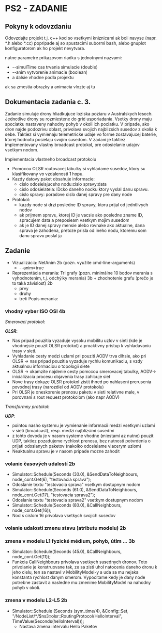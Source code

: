 # PS2 - ZADANIE

## Pokyny k odovzdaniu

Odovzdajte projekt t.j. c++ kod so vsetkymi kniznicami ak boli navyse (napr. *.h alebo *.cc) popripade aj so spustacimi subormi bash, alebo gnuplot konfiguratorom ak ho projekt nevytvara.

nutne parametre prikazovom riadku s jednotnymi nazvami: 
- --simulTime cas trvania simulacie (double)
- --anim vytvorenie animacie (boolean)
- a dalsie vhodne podla projektu

ak sa zmestia obrazky a animacia vlozte aj tu


## Dokumentacia zadania c. 3.
Zadanie simuluje drony hliadkujuce loziska poziaru v Australskych lesoch. Jednotlive drony su rozmiestene do grid usporiadania. Vsetky drony maju spociatku nastaveny nahodny pohyb v okoli ich pociatku. V pripade, ako dron najde podozrivu oblast, privolava svojich najblizsich susedov z okolia k sebe. Taktiez si vymienaju telemetricke udaje vo forme zostavajucej baterie, ktorej hodnotu posielaju svojim susedom. V zadani je taktiez implementovany vlastny broadcast protokol, pre odosielanie udajov vsetkym nodom.

Implementacia vlastneho broadcast protokolu
- Pomocou OLSR routovacej tabulky si vyhladame susedov, ktory su klasifikovany vo vzdalenosti 1 hopu.
- Kazdy datovy paket obsahuje informacie:
  * cislo odosielajuceho nodu:cislo spravy:data
  * cislo odosielatela: IDcko daneho nodku ktory vyslal danu spravu.
  * cislo spravy: poradove cislo danej spravy pre dany node
- Protokol:
  * kazdy node si drzi posledne ID spravy, ktoru prijal od jedntlivych nodov
  * ak prijmem spravu, ktorej ID je vacsie ako posledne zname ID, spracujem data a preposieam vsetkym mojim susedom
  * ak je ID danej spravy mensie alebo rovnake ako aktualne, dana sprava je zahodena, pretoze prisla od ineho nodu, ktoremu som danu spravu poslal ja

## Zadanie

- Vizualizácia: NetAnim 2b (pozn. využite cmd-line-arguments)
  - --anim=true
- Reprezentácia merania: Tri grafy (pozn. minimálne 10 bodov merania s vyhodnotením, t.j. odchýlky merania) 3b + zhodnotenie grafu (prečo je to taká závislosť) 2b
  - prvy
  - druhy
  - treti
Popis merania:
### vhodný vyber ISO OSI 4b
_Smerovaci protokol_:

***OLSR***:
- Nas pripad pouzitia vyzaduje vysoku mobilitu uzlov v sieti (kde je vhodnejsie pouzit OLSR protokol) a proaktivny pristup k vyhladavaniu trasy v sieti.
- Vyhladanie cesty medzi uzlami pri pouziti AODV trva dlhsie, ako pri OLSR -> nas pripad pouzitia vyzaduje rychlu komunikaciu, s vzdy aktualnou informaciou o topologii siete 
- OLSR -> okamzite najdenie cesty pomocou smerovacej tabulky, AODV-> inicializacia procesu objavenia trasy zahlcuje siet
- Nove trasy dokaze OLSR protokol zistit ihned po nahlaseni prerusenia povodnej trasy (narozdiel od AODV protokolu)
- Pri OLSR je oneskorenie prenosu paketu v sieti relativne male, v porovnani s rout request protokolom (ako napr AODV) 

_Transformny protokol_:

***UDP***:
- pointou nasho systemu je vymienanie informacii medzi vsetkymi uzlami v sieti  (broadcast), resp. medzi najblizsimi susedmi
- z tohto dovodu je v nasom systeme vhodne (miestami az nutne) pouzit UDP, taktiez pozadujeme rychlost prenosu, bez nutnosti potvrdenia o prijati odoslanych paketov (nakolko odosielame viacerym uzlom)
- Neaktualnu spravu je v nasom pripade mozne zahodit

### volanie časových udalostí  2b
- Simulator::Schedule(Seconds (30.0), &SendDataToNeighbours, node_cont.Get(6), "testovacia sprava");
 - Odoslanie textu "testovacia sprava" vsetkym dostupnym nodom
- Simulator::Schedule(Seconds (61.0), &SendDataToNeighbours, node_cont.Get(17), "testovacia sprava2");
 - Odoslanie textu "testovacia sprava2" vsetkym dostupnym nodom
- Simulator::Schedule(Seconds (80.0), &CallNeighbours, node_cont.Get(16));
 - Nod s cislom 16 privolava vsetkych svojich susedov
### volanie udalostí zmenu stavu (atributu modelu) 2b
### zmena v modelu L1  fyzické médium, pohyb, útlm … 3b
- Simulator::Schedule(Seconds (45.0), &CallNeighbours, node_cont.Get(11));
 - Funkcia CallNeighbours privolava vsetkych susednych dronov. Toto privolanie je konstruovane tak, ze sa zisti uhol natocenia daneho dronu k jeho cielu, ten sa nastavi v MobilityModel-y a uda sa mu nejaka konstanta rychlost danym smerom. Vypocitame kedy je dany node potrebne zastavit a nasledne mu zmenime MobilityModel na nahodny pohyb v okoli.

### zmena v modelu L2-L5 2b
- Simulator::Schedule (Seconds (sym_time/4), &Config::Set, "/NodeList/*/$ns3::olsr::RoutingProtocol/HelloInterval", TimeValue(Seconds(helloInterval)));
  - Nastava zmena intervalu Hello Paketov
